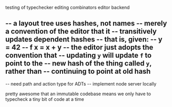 testing of typechecker
editing combinators
editor backend


-- a layout tree uses hashes, not names
-- merely a convention of the editor that it
-- transitively updates dependent hashes
-- that is, given:
-- y = 42
-- f x = x + y
-- the editor just adopts the convention that
-- updating `y` will update `f` to point to the
-- new hash of the thing called `y`, rather than
-- continuing to point at old hash
--

-- need path and action type for ADTs
-- implement node server locally

pretty awesome that an immutable codebase means we only have to
typecheck a tiny bit of code at a time

